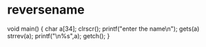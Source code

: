 # reversename
void main()
{
char a[34];
clrscr();
printf("enter the name\n");
gets(a)
strrev(a);
printf("\n%s",a);
getch();
}
